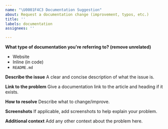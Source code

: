 ```yaml
---
name: "\U0001F4C3 Documentation Suggestion"
about: Request a documentation change (improvement, typos, etc.)
title: ''
labels: documentation
assignees: ''

---
```


**What type of documentation you're referring to? (remove unrelated)**
- Website
- Inline (in code)
- `README.md`

**Describe the issue**
A clear and concise description of what the issue is.

**Link to the problem**
Give a documentation link to the article and heading if it exists.

**How to resolve**
Describe what to change/improve.

**Screenshots**
If applicable, add screenshots to help explain your problem.

**Additional context**
Add any other context about the problem here.
